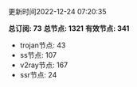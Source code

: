 更新时间2022-12-24 07:20:35

**总订阅: 73**
**总节点: 1321**
**有效节点: 341**
- trojan节点: 43
- ss节点: 107
- v2ray节点: 167
- ssr节点: 24

